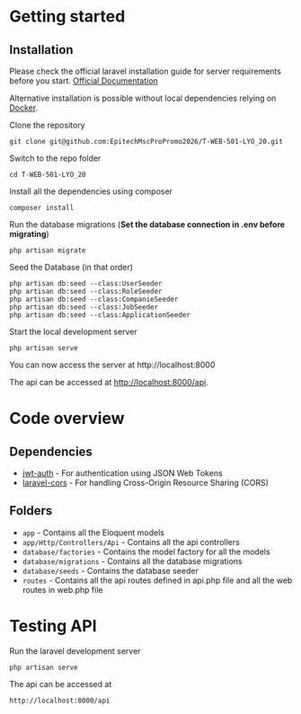 # Getting started

## Installation

Please check the official laravel installation guide for server requirements before you start. [Official Documentation](https://laravel.com/docs/5.4/installation#installation)

Alternative installation is possible without local dependencies relying on [Docker](#docker). 

Clone the repository

    git clone git@github.com:EpitechMscProPromo2026/T-WEB-501-LYO_20.git

Switch to the repo folder

    cd T-WEB-501-LYO_20

Install all the dependencies using composer

    composer install

Run the database migrations (**Set the database connection in .env before migrating**)

    php artisan migrate

Seed the Database (in that order)

    php artisan db:seed --class:UserSeeder
    php artisan db:seed --class:RoleSeeder
    php artisan db:seed --class:CompanieSeeder
    php artisan db:seed --class:JobSeeder
    php artisan db:seed --class:ApplicationSeeder

Start the local development server

    php artisan serve

You can now access the server at http://localhost:8000
    
The api can be accessed at [http://localhost:8000/api](http://localhost:8000/api).

# Code overview

## Dependencies

- [jwt-auth](https://github.com/tymondesigns/jwt-auth) - For authentication using JSON Web Tokens
- [laravel-cors](https://github.com/barryvdh/laravel-cors) - For handling Cross-Origin Resource Sharing (CORS)

## Folders

- `app` - Contains all the Eloquent models
- `app/Http/Controllers/Api` - Contains all the api controllers
- `database/factories` - Contains the model factory for all the models
- `database/migrations` - Contains all the database migrations
- `database/seeds` - Contains the database seeder
- `routes` - Contains all the api routes defined in api.php file and all the web routes in web.php file

# Testing API

Run the laravel development server

    php artisan serve

The api can be accessed at

    http://localhost:8000/api
